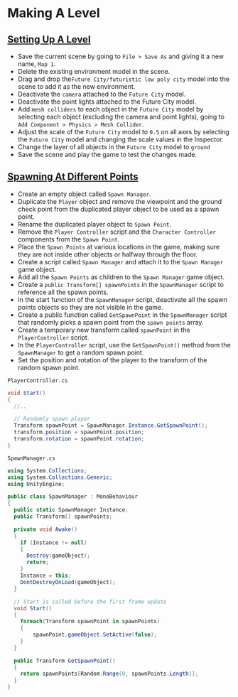 # Making A Level

## [Setting Up A Level](https://www.udemy.com/course/unity-online-multiplayer/learn/lecture/25987950#questions)

- Save the current scene by going to `File > Save As` and giving it a new name, `Map 1`.
- Delete the existing environment model in the scene.
- Drag and drop the`Future City/futuristic low poly city` model into the scene to add it as the new environment.
- Deactivate the `camera` attached to the `Future City` model.
- Deactivate the point lights attached to the Future City model.
- Add `mesh colliders` to each object in the `Future City` model by selecting each object (excluding the camera and point lights), going to `Add Component > Physics > Mesh Collider`.
- Adjust the scale of the `Future City` model to `0.5` on all axes by selecting the `Future City` model and changing the scale values in the Inspector.
- Change the layer of all objects in the `Future City` model to `ground`
- Save the scene and play the game to test the changes made.

## [Spawning At Different Points](https://www.udemy.com/course/unity-online-multiplayer/learn/lecture/25987954#questions)

- Create an empty object called `Spawn Manager`.
- Duplicate the `Player` object and remove the viewpoint and the ground check point from the duplicated player object to be used as a spawn point.
- Rename the duplicated player object to `Spawn Point`.
- Remove the `Player Controller` script and the `Character Controller` components from the `Spawn Point`.
- Place the `Spawn Points` at various locations in the game, making sure they are not inside other objects or halfway through the floor.
- Create a script called `Spawn Manager` and attach it to the `Spawn Manager` game object.
- Add all the `Spawn Points` as children to the `Spawn Manager` game object.
- Create a `public Transform[] spawnPoints` in the `SpawnManager` script to reference all the spawn points.
- In the start function of the `SpawnManager` script, deactivate all the spawn points objects so they are not visible in the game.
- Create a public function called `GetSpawnPoint` in the `SpawnManager` script that randomly picks a spawn point from the `spawn points` array.
- Create a temporary new transform called `spawnPoint` in the `PlayerController` script.
- In the `PlayerController` script, use the `GetSpawnPoint()` method from the `SpawnManager` to get a random spawn point.
- Set the position and rotation of the player to the transform of the random spawn point.

`PlayerController.cs`

```cs
void Start()
{
  //..

  // Randomly spawn player
  Transform spawnPoint = SpawnManager.Instance.GetSpawnPoint();
  transform.position = spawnPoint.position;
  transform.rotation = spawnPoint.rotation;
}
```

`SpawnManager.cs`

```cs
using System.Collections;
using System.Collections.Generic;
using UnityEngine;

public class SpawnManager : MonoBehaviour
{
  public static SpawnManager Instance;
  public Transform[] spawnPoints;

  private void Awake()
  {
    if (Instance != null)
    {
      Destroy(gameObject);
      return;
    }
    Instance = this;
    DontDestroyOnLoad(gameObject);
  }

  // Start is called before the first frame update
  void Start()
  {
    foreach(Transform spawnPoint in spawnPoints)
    {
        spawnPoint.gameObject.SetActive(false);
    }
  }

  public Transform GetSpawnPoint()
  {
    return spawnPoints[Random.Range(0, spawnPoints.Length)];
  }
}
```
